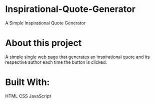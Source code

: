 # Inspirational-Quote-Generator
A Simple Inspirational Quote Generator
# About this project
A simple single web page that generates an inspirational quote and its respective author each time the button is clicked.
# Built With:
HTML 
CSS
JavaScript
